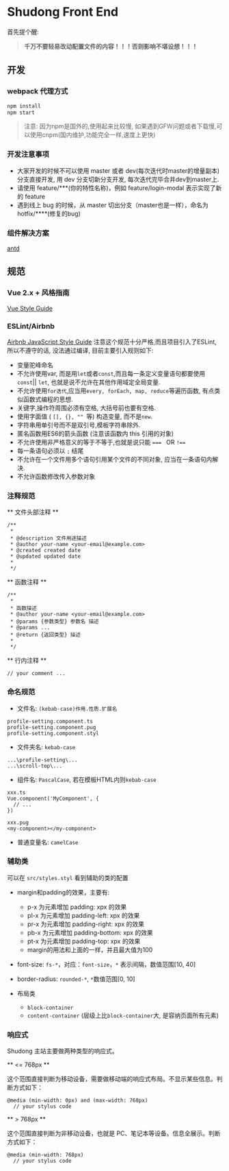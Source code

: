 # Shudong Front End

首先提个醒:
> **千万不要轻易改动配置文件的内容！！！否则影响不堪设想！！！**

## 开发
### webpack 代理方式

```bash
npm install
npm start
```
> 注意: 因为npm是国外的,使用起来比较慢, 如果遇到GFW问题或者下载慢,可以使用cnpm(国内维护,功能完全一样,速度上更快)

### 开发注意事项

* 大家开发的时候不可以使用 master 或者 dev(每次迭代时master的增量副本) 分支直接开发, 用 dev 分支切新分支开发, 每次迭代完毕合并dev到master上.
* 请使用 feature/***(你的特性名称)，例如 feature/login-modal 表示实现了新的 feature
* 遇到线上 bug 的时候，从 master 切出分支（master也是一样），命名为 hotfix/****(修复的bug)

### 组件解决方案
[antd](https://github.com/ant-design-vue/antv)

## 规范

### Vue 2.x + 风格指南
[Vue Style Guide](https://vuejs.org/v2/style-guide/index.html)

### ESLint/Airbnb
[Airbnb JavaScript Style Guide](https://github.com/yuche/javascript)
注意这个规范十分严格,而且项目引入了ESLint, 所以不遵守的话, 没法通过编译, 目前主要引入规则如下:
- 变量驼峰命名
- 不允许使用var, 而是用`let`或者`const`,而且每一条定义变量语句都要使用`const`|| `let`, 也就是说不允许在其他作用域定全局变量.
- 不允许使用`for迭代`,应当用`every, forEach, map, reduce`等遍历函数, 有点类似函数式编程的思想.
- 关键字,操作符周围必须有空格, 大括号前也要有空格.
- 使用字面值 ( `[], {}, "" `等) 构造变量, 而不是`new`.
- 字符串用单引号而不是双引号,模板字符串除外.
- 匿名函数用ES6的箭头函数 (注意该函数内 this 引用的对象)
- 不允许使用非严格意义的等于不等于,也就是说只能 `=== ` OR `!==`
- 每一条语句必须以 `;` 结尾
- 不允许在一个文件用多个语句引用某个文件的不同对象, 应当在一条语句内解决.
- 不允许函数修改传入参数对象

### 注释规范
** 文件头部注释 **

```text
/**
 *
 * @description 文件用途描述
 * @author your-name <your-email@example.com>
 * @created created date
 * @updated updated date
 *
 */
```
** 函数注释 **

```text
/**
 *
 * 函数描述
 * @author your-name <your-email@example.com>
 * @params {参数类型} 参数名 描述
 * @params ...
 * @return {返回类型} 描述
 *
 */
```

** 行内注释 **

```text
// your comment ...
```
### 命名规范
* 文件名: `(kebab-case)作用.性质.扩展名`
```text
profile-setting.component.ts
profile-setting.component.pug
profile-setting.component.styl
```
* 文件夹名: `kebab-case`
```text
...\profile-setting\...
...\scroll-top\...

```
* 组件名: `PascalCase`, 若在模板HTML内则`kebab-case`
```text
xxx.ts
Vue.component('MyComponent', {
  // ...
})

xxx.pug
<my-component></my-component>
```
* 普通变量名: `camelCase`

### 辅助类

可以在 `src/styles.styl` 看到辅助的类的配置

* margin和padding的效果，主要有:

  - p-x 为元素增加 padding: xpx 的效果
  - pl-x 为元素增加 padding-left: xpx 的效果
  - pr-x 为元素增加 padding-right: xpx 的效果
  - pb-x 为元素增加 padding-bottom: xpx 的效果
  - pt-x 为元素增加 padding-top: xpx 的效果
  - margin的用法和上面的一样，并且最大值为100

* font-size: `fs-*`，对应：`font-size`，`*` 表示间隔，数值范围[10, 40]
* border-radius: `rounded-*`, `*`数值范围[0, 10]

* 布局类

  - `block-container`
  - `content-container` (层级上比`block-container`大, 是容纳页面所有元素)

### 响应式

Shudong 主站主要做两种类型的响应式。

** <= 768px **

这个范围直接判断为移动设备，需要做移动端的响应式布局。不显示某些信息。判断方式如下：

```stylus
@media (min-width: 0px) and (max-width: 768px)
  // your stylus code
```

** > 768px **

这个范围直接判断为非移动设备，也就是 PC、笔记本等设备。信息全展示。判断方式如下：

```stylus
@media (min-width: 768px)
  // your stylus code
```



